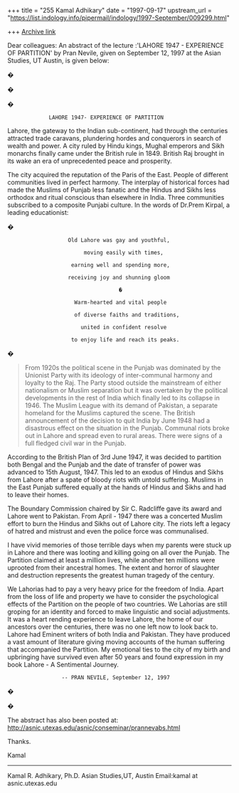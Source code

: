 +++
title = "255 Kamal Adhikary"
date = "1997-09-17"
upstream_url = "https://list.indology.info/pipermail/indology/1997-September/009299.html"

+++
[Archive link](https://list.indology.info/pipermail/indology/1997-September/009299.html)

Dear colleagues:
	An abstract of the lecture :'LAHORE 1947 - EXPERIENCE OF 
PARTITION'  by  Pran Nevile, given on  September 12, 1997 at the Asian 
Studies, UT Austin, is given below:


�

�

�

                 LAHORE 1947- EXPERIENCE OF PARTITION

Lahore, the gateway to the Indian sub-continent, had through the centuries
attracted trade caravans, plundering hordes and conquerors in search of 
wealth and power. A city ruled by Hindu kings, Mughal emperors and Sikh 
monarchs finally came under the British rule in 1849. British Raj brought 
in its wake an era of unprecedented peace and prosperity. 

The city acquired the reputation of the Paris of the East. People of 
different communities lived in perfect harmony. The interplay of 
historical forces had made the Muslims of Punjab less fanatic and the 
Hindus and Sikhs less orthodox and ritual conscious than elsewhere in 
India. Three communities subscribed to a composite Punjabi culture. In 
the words of Dr.Prem Kirpal, a leading educationist: 

�

                       Old Lahore was gay and youthful,

                            moving easily with times,

                        earning well and spending more, 

                       receiving joy and shunning gloom 

                                       �

                         Warm-hearted and vital people 

                         of diverse faiths and traditions, 

                           united in confident resolve 

                        to enjoy life and reach its peaks. 

�

>From 1920s the political scene in the Punjab was dominated by the 
Unionist Party with its ideology of inter-communal harmony and loyalty to 
the Raj. The Party stood outside the mainstream of either nationalism or 
Muslim separation but it was overtaken by the political developments in 
the rest of India which finally led to its collapse in 1946. The Muslim 
League with its demand of Pakistan, a separate homeland for the Muslims 
captured the scene. The British announcement of the decision to quit 
India by June 1948 had a disastrous effect on the situation in the
Punjab. Communal riots broke out in Lahore and spread even to rural areas.
There were signs of a full fledged civil war in the Punjab.

According to the British Plan of 3rd June 1947, it was decided to 
partition both Bengal and the Punjab and the date of transfer of power 
was advanced to 15th August, 1947. This led to an exodus of Hindus and 
Sikhs from Lahore after a spate of bloody riots with untold suffering. 
Muslims in the East Punjab suffered equally at the hands of Hindus and 
Sikhs and had to leave their homes. 

The Boundary Commission chaired by Sir C. Radcliffe gave its award and Lahore
went to Pakistan. From April - 1947 there was a concerted Muslim effort 
to burn the Hindus and Sikhs out of Lahore city. The riots left a legacy of 
hatred and mistrust and even the police force was communalised. 

I have vivid memories of those terrible days when my parents were stuck 
up in Lahore and there was looting and killing going on all over the 
Punjab. The Partition claimed at least a million lives, while another ten 
millions were uprooted from their ancestral homes. The extent and horror 
of slaughter and destruction represents the greatest human tragedy of the 
century. 

We Lahorias had to pay a very heavy price for the freedom of India. Apart 
from the loss of life and property we have to consider the psychological 
effects of the Partition on the people of two countries. We Lahorias are 
still groping for an identity and forced to make linguistic and social 
adjustments. It was a heart rending experience to leave Lahore, the home 
of our ancestors over the centuries, there was no one left now to look 
back to. Lahore had Eminent writers of both India and Pakistan. They have 
produced a vast amount of literature giving moving accounts of the human 
suffering that accompanied the Partition. My emotional ties to the city 
of my birth and upbringing have survived even after 50 years and
found expression in my book Lahore - A Sentimental Journey. 

                     -- PRAN NEVILE, September 12, 1997

�

�


The abstract has also been posted at:
	http://asnic.utexas.edu/asnic/conseminar/prannevabs.html


Thanks.

Kamal


_______________
Kamal R. Adhikary, Ph.D.
Asian Studies,UT, Austin
Email:kamal at asnic.utexas.edu



